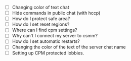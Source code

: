 - [ ] Changing color of text chat
- [ ] Hide commands in public chat (with hccp)
- [ ] How do I protect safe area?
- [ ] How do I set reset regions?
- [ ] Where can I find cpm settings?
- [ ] Why can't I connect my server to csmm?
- [ ] How do I set automatic restarts?
- [ ] Changing the color of the text of the server chat name
- [ ] Setting up CPM protected lobbies.
